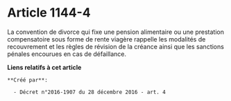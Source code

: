 # Article 1144-4

La  convention de divorce qui fixe une pension alimentaire ou une  prestation compensatoire sous forme de rente viagère
rappelle les  modalités de recouvrement et les règles de révision de la créance ainsi  que les sanctions pénales encourues en
cas de défaillance.

**Liens relatifs à cet article**

	**Créé par**:

	  - Décret n°2016-1907 du 28 décembre 2016 - art. 4
